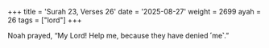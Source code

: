 +++
title = 'Surah 23, Verses 26'
date = '2025-08-27'
weight = 2699
ayah = 26
tags = ["lord"]
+++

Noah prayed, “My Lord! Help me, because they have denied ˹me˺.”